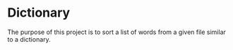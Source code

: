 # Dictionary
The purpose of this project is to sort a list of words from a given file similar to a dictionary.
